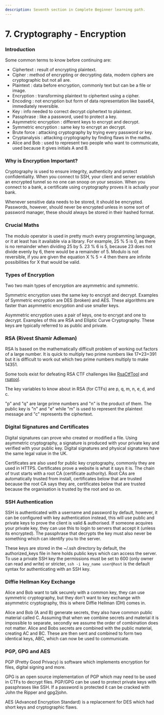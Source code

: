 ```yaml
---
description: Seventh section in Complete Beginner learning path.
---
```


# 7. Cryptography - Encryption

### Introduction

Some common terms to know before continuing are:

* Ciphertext : result of encrypting plaintext.
* Cipher : method of encrypting or decrypting data, modern ciphers are cryptographic but not all are.
* Plaintext : data before encryption, commonly text but can be a file or image.
* Encryption : transforming plaintext to ciphertext using a cipher.
* Encoding : not encryption but form of data representation like base64, immediately reversible.
* Key : info needed to correct decrypt ciphertext to plaintext.
* Passphrase : like a password, used to protect a key.
* Asymmetric encryption : different keys to encrypt and decrypt.
* Symmetric encryption : same key to encrypt an decrypt.
* Brute force : attacking cryptography by trying every password or key.
* Cryptanalysis : attacking cryptography by finding flaws in the maths.
* Alice and Bob : used to represent two people who want to communicate, used because it gives initials A and B.

### Why is Encryption Important?

Cryptography is used to ensure integrity, authenticity and protect confidentiality. When you connect to SSH, your client and server establish an encrypted tunnel so no one can snoop on your session. When you connect to a bank, a certificate using cryptography proves it is actually your bank.

Whenever sensitive data needs to be stored, it should be encrypted. Passwords, however, should never be encrypted unless in some sort of password manager, these should always be stored in their hashed format.

### Crucial Maths

The modulo operator is used in pretty much every programming language, or it at least has it available via a library. For example, 25 % 5 is 0, as there is no remainder when dividing 25 by 5. 23 % 6 is 5, because 23 does not divide evenly by 6, there would be a remainder of 5. Modulo is not reversible, if you are given the equation X % 5 = 4 then there are infinite possibilities for X that would be valid.

### Types of Encryption

Two two main types of encryption are asymmetric and symmetric.&#x20;

Symmetric encryption uses the same key to encrypt and decrypt. Examples of Symmetric encryption are DES (broken) and AES. These algorithms are faster than asymmetric encryption and use smaller keys.

Asymmetric encryption uses a pair of keys, one to encrypt and one to decrypt. Examples of this are RSA and Elliptic Curve Cryptography. These keys are typically referred to as public and private.&#x20;

### RSA (Rivest Shamir Adleman)

RSA Is based on the mathematically difficult problem of working out factors of a large number. It is quick to multiply two prime numbers like 17\*23=391 but it is difficult to work out which two prime numbers multiply to make 14351.

Some tools exist for defeating RSA CTF challenges like [RsaCtfTool](https://github.com/RsaCtfTool/RsaCtfTool) and [rsatool](https://github.com/ius/rsatool).

The key variables to know about in RSA (for CTFs) are p, q, m, n, e, d, and c.&#x20;

"p" and "q" are large prime numbers and "n" is the product of them. The public key is "n" and "e" while "m" is used to represent the plaintext message and "c" represents the ciphertext.

### Digital Signatures and Certificates

Digital signatures can prove who created or modified a file. Using asymmetric cryptography, a signature is produced with your private key and verified with your public key. Digital signatures and physical signatures have the same legal value in the UK.

Certificates are also used for public key cryptography, commonly they are used in HTTPS. Certificates prove a website is what it says it is. The chain of trust starts with a root CA (certificate authority). Root CAs are automatically trusted from install, certificates below that are trusted because the root CA says they are, certificates below that are trusted because the organisation is trusted by the root and so on.

### SSH Authentication

SSH is authenticated with a username and password by default, however, it can be configured with key authentication instead, this will use public and private keys to prove the client is valid & authorised. If someone acquires your private key, they can use this to login to servers that accept it (unless its encrypted). The passphrase that decrypts the key must also never be something which can identify you to the server.&#x20;

These keys are stored in the \~/.ssh directory by default, the authorized\_keys file in here holds public keys which can access the server. To use a private SSH key the permissions must be set to 600 (only owner can read and write) or stricter, `ssh -i key_name user@host` is the default syntax for authenticating with an SSH key.

### Diffie Hellman Key Exchange

Alice and Bob want to talk securely with a common key, they can use symmetric cryptography, but they don't want to key exchange with asymmetric cryptography, this is where Diffie Hellman (DH) comes in.

Alice and Bob (A and B) generate secrets, they also have common public material called C. Assuming that when we combine secrets and material it is impossible to separate, secondly we assume the order of combination does not matter. Alice and Bobs secrets are combined with the public material, creating AC and BC. These are then sent and combined to form two identical keys, ABC, which can now be used to communicate.

### PGP, GPG and AES

PGP (Pretty Good Privacy) is software which implements encryption for files, digital signing and more.&#x20;

GPG is an open source implementation of PGP which may need to be used in CTFs to decrypt files. PGP/GPG can be used to protect private keys with passphrases like SSH. If a password is protected it can be cracked with John the Ripper and gpg2john.&#x20;

AES (Advanced Encryption Standard) is a replacement for DES which had short keys and cryptographic flaws.&#x20;
